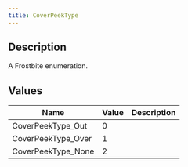 ```yaml
---
title: CoverPeekType
---
```

## Description

A Frostbite enumeration.

## Values

| Name                | Value | Description |
| ------------------- | ----- | ----------- |
| CoverPeekType\_Out  | 0     |             |
| CoverPeekType\_Over | 1     |             |
| CoverPeekType\_None | 2     |             |
